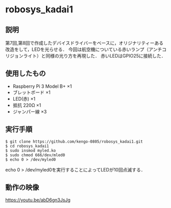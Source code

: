 # robosys_kadai1
## 説明
第7回,第8回で作成したデバイスドライバーをベースに，オリジナリティーある改造をして，LEDを光らせる．
今回は航空機についている赤いランプ（アンチコリジョンライト）と同様の光り方を再現した．
赤いLEDはGPIO25に接続した．
## 使用したもの
- Raspberry Pi 3 Model B+ ×1
- ブレットボード ×1
- LED(赤) ×1
- 抵抗 220Ω ×1
- ジャンパー線 ×3
## 実行手順
```
$ git clone https://github.com/kengo-0805/robosys_kadai1.git
$ cd robosys_kadai1
$ sudo insmod myled.ko
$ sudo chmod 666/dev/mled0
$ echo 0 > /dev/myled0
```

echo 0 > /dev/myled0を実行することによってLEDが10回点滅する．
## 動作の映像
https://youtu.be/abD6gn3JsJg